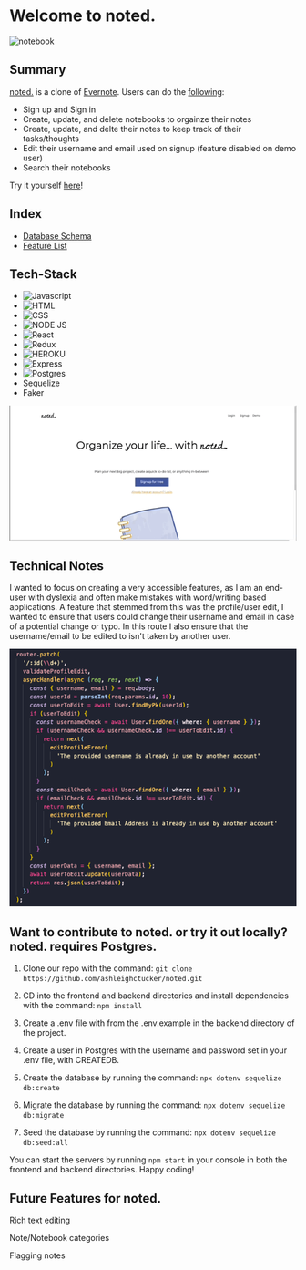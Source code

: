 # Welcome to noted. 
<img src="https://i.imgur.com/WPBPVC7.png" alt="notebook" width="400">

## Summary 

[noted.](https://noted-live.herokuapp.com) is a clone of [Evernote](https://evernote.com). Users can do the [following](https://github.com/ashleighctucker/noted/wiki/MVPs):
* Sign up and Sign in
* Create, update, and delete notebooks to orgainze their notes
* Create, update, and delte their notes to keep track of their tasks/thoughts
* Edit their username and email used on signup (feature disabled on demo user)
* Search their notebooks

Try it yourself [here](https://noted-live.herokuapp.com/signup)!

## Index

* [Database Schema](https://github.com/ashleighctucker/noted/wiki/Database-Schema)
* [Feature List](https://github.com/ashleighctucker/noted/wiki/MVPs)

##  Tech-Stack

* ![Javascript](https://img.shields.io/badge/JavaScript-F7DF1E?style=for-the-badge&logo=javascript&logoColor=black)
* ![HTML](https://img.shields.io/badge/HTML-239120?style=for-the-badge&logo=html5&logoColor=white)
* ![CSS](https://img.shields.io/badge/CSS-239120?&style=for-the-badge&logo=css3&logoColor=white)
* ![NODE JS](https://img.shields.io/badge/Node.js-43853D?style=for-the-badge&logo=node.js&logoColor=white)
* ![React](https://img.shields.io/badge/React-20232A?style=for-the-badge&logo=react&logoColor=61DAFB)
* ![Redux](https://img.shields.io/badge/Redux-593D88?style=for-the-badge&logo=redux&logoColor=white)
* ![HEROKU](https://img.shields.io/badge/Heroku-430098?style=for-the-badge&logo=heroku&logoColor=white)
* ![Express](https://img.shields.io/badge/Express.js-404D59?style=for-the-badge)
* ![Postgres](https://img.shields.io/badge/PostgreSQL-316192?style=for-the-badge&logo=postgresql&logoColor=white)
* Sequelize
* Faker 


![Preview](https://github.com/ashleighctucker/noted/blob/main/images/noted-preview.gif)

## Technical Notes

I wanted to focus on creating a very accessible features, as I am an end-user with dyslexia and often make mistakes with word/writing based applications. A feature that stemmed from this was the profile/user edit, I wanted to ensure that users could change their username and email in case of a potential change or typo. In this route I also ensure that the username/email to be edited to isn't taken by another user. 

![edit route](https://github.com/ashleighctucker/noted/blob/main/images/edit.png)


## Want to contribute to noted. or try it out locally? noted. requires Postgres.

1. Clone our repo with the command: `git clone https://github.com/ashleighctucker/noted.git`

2. CD into the frontend and backend directories and install dependencies with the command: `npm install`

3. Create a .env file with from the .env.example in the backend directory of the project.

4. Create a user in Postgres with the username and password set in your .env file, with CREATEDB.

5. Create the database by running the command: `npx dotenv sequelize db:create`

6. Migrate the database by running the command: `npx dotenv sequelize db:migrate`

7. Seed the database by running the command: `npx dotenv sequelize db:seed:all`

You can start the servers by running `npm start` in your console in both the frontend and backend directories. Happy coding!


## Future Features for noted.

Rich text editing 

Note/Notebook categories

Flagging notes
